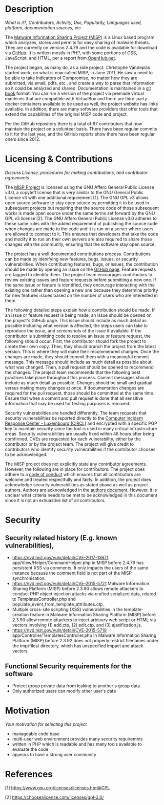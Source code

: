 # Description
*What is it?, Contributors, Activity, Use, Popularity, Languages used, platform, documentation sources, etc.*

The [Malware Information Sharing Project (MISP)](https://www.misp-project.org) is a Linux based program which analyzes, stores and permits for easy sharing of malware threats.  They are currently on version 2.4.79 and the code is available for download via [GitHub](https://github.com/MISP/MISP).  It is written mostly in PHP, with some portions of CSS, JavaScript, and HTML, per a report from [OpenHub.net](https://www.openhub.net/p/MISPProject/analyses/latest/languages_summary).  

The project began, as many do, as a side project.  Christophe Vandeplas started work, on what is now called MISP, in June 2011.  He saw a need to be able to take Indicators of Compromise, no matter how they are submitted, via email, pdfs, etc., and create a way to parse that information so it could be analyzed and shared.  Documentation is maintained in a [git book](https://github.com/MISP/misp-book) format. You can run a version of the project via premade virtual machines that are compatible with VirtualBox and there are third-party docker containers available to be used as well, the project website has links available.  In addition, there are many software providers that offer tools that extend the capabilities of the original MISP code and project.

Per the GitHub repository there is a total of 67 contributors that now maintain the project on a volunteer basis.  There have been regular commits to it for the last year, and the GitHub reports show there have been regular one's since 2012.  

# Licensing & Contributions
*Discuss License, procedures for making contributions, and contributor agreements*

The [MISP Project](http://www.misp-project.org/) is licensed using the GNU Affero General Public License v3.0, a copyleft license that is very similar to the GNU General Public License v3 with one additional requirement [1].  The GNU GPL v3 allows open source software to stay open source by permitting it to be used in subsequent projects but requiring that the source code of those subsequent works is made open source under the same terms set forward by the GNU GPL v3 license [2].  The GNU Affero General Public License v3.0 adheres to these same rules with the added requirement of publishing the source code when changes are made to the code and it is run on a server where users are allowed to connect to it.  This ensures that developers that take the code and modify it to run on their own servers are also required to share those changes with the community, ensuring that the software stay open source.

The project has a well documented contributions process.  Contributions can be made by idenifying new features, bugs, issues, or security vulnerabilities.  When contributing features, bugs, or issues, the contribution should be made by opening an issue on the [GitHub page](https://github.com/MISP/MISP/issues).  Feature requests are tagged to identify them.  The project team encourages contributors to review existing issues and feature requests before submitting a new one.  If the same issue or feature is identified, they encourage interacting with the existing one rather than opening a new one because they determine priority for new features issues based on the number of users who are interested in them.  

The following detailed steps explain how a contribution should be made.  If an issue or feature request is being made, an issue should be opened on the project's GitHub page.  This issue should include as much detail as possible including what version is affected, the steps users can take to reproduce the issue, and screenshots of the issue if available.  If the contributor is submitting code to resolve an issue or feature request, the following should occur.  First, the contributor should fork the project to create their own copy.  Then, they should branch the project from the latest version.  This is where they will make their recommended changes.  Once the changes are made, they should commit them with a meaningful commit message.  This message should include as much detail as possible about what was changed.  Then, a pull request should be opened to recommend the changes.  The project team recommends that the following best practices take place throughout this process.  Commit messages should include as much detail as possible.  Changes should be small and gradual versus making many changes at once.  If documentation changes are required for the pull request, those should be committed at the same time.  Ensure that when a commit and pull request is done that all sensitive information that may be used for testing purposes is removed.

Security vulnerabilities are handled differently.  The team requests that security vulnerabilities be reported directly to the [Computer Incident Response Center - Luxembourg (CIRCL)](https://www.circl.lu/contact/) and encrypted with a specific PGP key to maintain security since the tool is used in many critical infrastructure areas.  Security vulnerabilities are usually fixed within 48 hours after being comfirmed.  CVEs are requested for each vulnerability, either by the contributor or by the project team.  The project will give credit to contributors who identify security vulnerabilities if the contributor chooses to be acknowledged.

The MISP project does not explicitly state any contributor agreements.  However, the following are in place for contributors.  The project does adhere to a [code of conduct](https://github.com/MISP/MISP/blob/2.4/code_of_conduct.md) which ensures that all contributors are welcome and treated respectfully and fairly.  In addition, the project does acknowledge security vulnerabilities as stated above as well as project authors.  Authors are acknowledged in the [authors document](https://github.com/MISP/MISP/blob/2.4/AUTHORS).  However, it is unclear what criteria needs to be met to be acknowledged in this document since it is not an exhuastive list of all contributors.

# Security
## Security related history (E.g. known vulnerabilities), 
* https://nvd.nist.gov/vuln/detail/CVE-2017-13671 app/View/Helper/CommandHelper.php in MISP before 2.4.79 has persistent XSS via comments. It only impacts the users of the same instance because the comment field is not part of the MISP synchronisation.
* https://nvd.nist.gov/vuln/detail/CVE-2015-5721 Malware Information Sharing Platform (MISP) before 2.3.90 allows remote attackers to conduct PHP object injection attacks via crafted serialized data, related to TemplatesController.php and populate_event_from_template_attributes.ctp.
* Multiple cross-site scripting (XSS) vulnerabilities in the template-creation feature in Malware Information Sharing Platform (MISP) before 2.3.90 allow remote attackers to inject arbitrary web script or HTML via vectors involving (1) add.ctp, (2) edit.ctp, and (3) ajaxification.js.
* https://nvd.nist.gov/vuln/detail/CVE-2015-5719 app/Controller/TemplatesController.php in Malware Information Sharing Platform (MISP) before 2.3.92 does not properly restrict filenames under the tmp/files/ directory, which has unspecified impact and attack vectors.

## Functional Security requirements for the software
* Protect group private data from leaking to another's group data
* Only authorized users can modify other user's data

# Motivation
*Your motivation for selecting this project*
* manageable code base
* multi-user web environment provides many security requiremnts
* written in PHP which is readable and has many tools available to evaluate the code
* appears to have a strong user community

# References
[1] https://www.gnu.org/licenses/licenses.html#GPL

[2] https://choosealicense.com/licenses/gpl-3.0/
